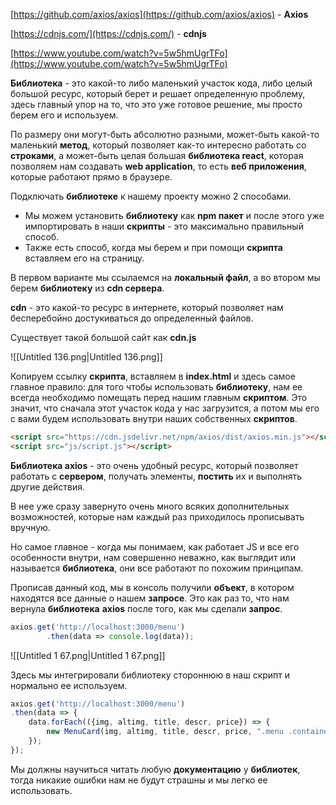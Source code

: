 [https://github.com/axios/axios](https://github.com/axios/axios) - **Axios**

[https://cdnjs.com/](https://cdnjs.com/) - **cdnjs**

[https://www.youtube.com/watch?v=5w5hmUgrTFo](https://www.youtube.com/watch?v=5w5hmUgrTFo)

**Библиотека** - это какой-то либо маленький участок кода, либо целый большой ресурс, который берет и решает определенную проблему, здесь главный упор на то, что это уже готовое решение, мы просто берем его и используем.

По размеру они могут-быть абсолютно разными, может-быть какой-то маленький **метод**, который позволяет как-то интересно работать со **строками**, а может-быть целая большая **библиотека react**, которая позволяем нам создавать **web application**, то есть **веб приложения**, которые работают прямо в браузере.

Подключать **библиотеке** к нашему проекту можно 2 способами.

- Мы можем установить **библиотеку** как **npm пакет** и после этого уже импортировать в наши **скрипты** - это максимально правильный способ.
- Также есть способ, когда мы берем и при помощи **скрипта** вставляем его на страницу.

В первом варианте мы ссылаемся на **локальный файл**, а во втором мы берем **библиотеку** из **cdn сервера**.

**cdn** - это какой-то ресурс в интернете, который позволяет нам бесперебойно достукиваться до определенный файлов.

Существует такой большой сайт как **cdn.js**

![[Untitled 136.png|Untitled 136.png]]

Копируем ссылку **скрипта**, вставляем в **index.html** и здесь самое главное правило: для того чтобы использовать **библиотеку**, нам ее всегда необходимо помещать перед нашим главным **скриптом**. Это значит, что сначала этот участок кода у нас загрузится, а потом мы его с вами будем использовать внутри наших собственных **скриптов**.

```HTML
<script src="https://cdn.jsdelivr.net/npm/axios/dist/axios.min.js"></script>
<script src="js/script.js"></script>
```

**Библиотека axios** - это очень удобный ресурс, который позволяет работать с **сервером**, получать элементы, **постить** их и выполнять другие действия.

В нее уже сразу завернуто очень много всяких дополнительных возможностей, которые нам каждый раз приходилось прописывать вручную.

Но самое главное - когда мы понимаем, как работает JS и все его особенности внутри, нам совершенно неважно, как выглядит или называется **библиотека**, они все работают по похожим принципам.

Прописав данный код, мы в консоль получили **объект**, в котором находятся все данные о нашем **запросе**. Это как раз то, что нам вернула **библиотека** **axios** после того, как мы сделали **запрос**.

```JavaScript
axios.get('http://localhost:3000/menu')
		.then(data => console.log(data));
```

![[Untitled 1 67.png|Untitled 1 67.png]]

Здесь мы интегрировали библиотеку стороннюю в наш скрипт и нормально ее используем.

```JavaScript
axios.get('http://localhost:3000/menu')
.then(data => {
    data.forEach(({img, altimg, title, descr, price}) => {
        new MenuCard(img, altimg, title, descr, price, ".menu .container").render();
    });
});
```

Мы должны научиться читать любую **документацию** у **библиотек**, тогда никакие ошибки нам не будут страшны и мы легко ее использовать.